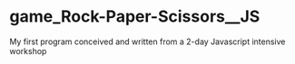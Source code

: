 # game_Rock-Paper-Scissors__JS
My first program conceived and written from a 2-day Javascript intensive workshop
